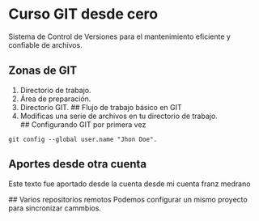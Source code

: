 # Curso GIT desde cero
Sistema de Control de Versiones para el mantenimiento eficiente y confiable de archivos.
## Zonas de GIT
1. Directorio de trabajo.
2. Área de preparación.
3. Directorio GIT.
## Flujo de trabajo básico en GIT
1. Modificas una serie de archivos en tu directorio de trabajo.
## Configurando GIT por primera vez
```
git config --global user.name "Jhon Doe".
```
## Aportes desde otra cuenta
Este texto fue aportado desde la cuenta desde mi cuenta franz medrano

## Varios repositorios remotos
Podemos configurar un mismo proyecto para sincronizar cammbios.